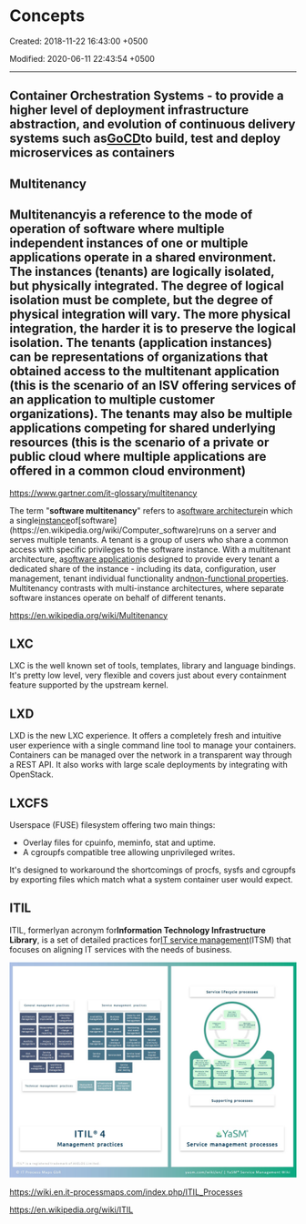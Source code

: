 # Concepts

Created: 2018-11-22 16:43:00 +0500

Modified: 2020-06-11 22:43:54 +0500

---

## Container Orchestration Systems - to provide a higher level of deployment infrastructure abstraction, and evolution of continuous delivery systems such as[GoCD](https://www.gocd.org/kubernetes/?gclid=EAIaIQobChMIwu-o1_3E2gIVjcVkCh3XUAkoEAAYASAAEgJPQ_D_BwE)to build, test and deploy microservices as containers

## Multitenancy

## Multitenancyis a reference to the mode of operation of software where multiple independent instances of one or multiple applications operate in a shared environment. The instances (tenants) are logically isolated, but physically integrated. The degree of logical isolation must be complete, but the degree of physical integration will vary. The more physical integration, the harder it is to preserve the logical isolation. The tenants (application instances) can be representations of organizations that obtained access to the multitenant application (this is the scenario of an ISV offering services of an application to multiple customer organizations). The tenants may also be multiple applications competing for shared underlying resources (this is the scenario of a private or public cloud where multiple applications are offered in a common cloud environment)

<https://www.gartner.com/it-glossary/multitenancy>

The term "**software multitenancy**" refers to a[software architecture](https://en.wikipedia.org/wiki/Software_architecture)in which a single[instance](https://en.wikipedia.org/wiki/Instance_(computer_science))of[software](https://en.wikipedia.org/wiki/Computer_software)runs on a server and serves multiple tenants. A tenant is a group of users who share a common access with specific privileges to the software instance. With a multitenant architecture, a[software application](https://en.wikipedia.org/wiki/Application_software)is designed to provide every tenant a dedicated share of the instance - including its data, configuration, user management, tenant individual functionality and[non-functional properties](https://en.wikipedia.org/wiki/Non-functional_requirement). Multitenancy contrasts with multi-instance architectures, where separate software instances operate on behalf of different tenants.

<https://en.wikipedia.org/wiki/Multitenancy>

## LXC

LXC is the well known set of tools, templates, library and language bindings. It's pretty low level, very flexible and covers just about every containment feature supported by the upstream kernel.

## LXD

LXD is the new LXC experience. It offers a completely fresh and intuitive user experience with a single command line tool to manage your containers. Containers can be managed over the network in a transparent way through a REST API. It also works with large scale deployments by integrating with OpenStack.

## LXCFS

Userspace (FUSE) filesystem offering two main things:

- Overlay files for cpuinfo, meminfo, stat and uptime.
- A cgroupfs compatible tree allowing unprivileged writes.

It's designed to workaround the shortcomings of procfs, sysfs and cgroupfs by exporting files which match what a system container user would expect.

## ITIL

ITIL, formerlyan acronym for**Information Technology Infrastructure Library**, is a set of detailed practices for[IT service management](https://en.wikipedia.org/wiki/IT_service_management)(ITSM) that focuses on aligning IT services with the needs of business.

![image](../../media/DevOps-DevOps-Concepts-image1.jpg)

<https://wiki.en.it-processmaps.com/index.php/ITIL_Processes>

<https://en.wikipedia.org/wiki/ITIL>
